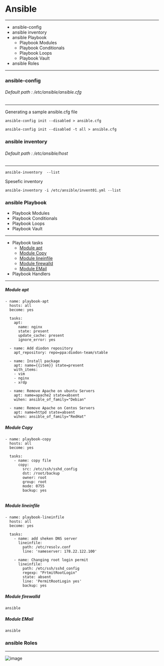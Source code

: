 
# Ansible
---------------------------
- ansible-config
- ansible inventory
- ansible Playbook
    * Playbook Modules
    * Playbook Conditionals
    * Playbook Loops
    * Playbook Vault
- ansible Roles
-------------------------------------
### ansible-config
###### Default path : /etc/ansible/ansible.cfg
-------------------------------------
Generating a sample ansible.cfg file
```
ansible-config init --disabled > ansible.cfg
```
```
ansible-config init --disabled -t all > ansible.cfg
```
### ansible inventory

###### Default path : /etc/ansible/host
----------------------------------
```
ansible-inventory  --list 
```
Spesefic inventory
```
ansible-inventory -i /etc/ansible/invent01.yml --list
```
### ansible Playbook
- Playbook Modules
- Playbook Conditionals
- Playbook Loops
- Playbook Vault 
-----------------------------------------
- Playbook tasks
   * [Module apt](####rd)
   * [Module Copy]()
   * [Module lineinfile]()
   * [Module firewalld]()
   * [Module EMail]()
- Playbook Handlers

----------------------------------------------------------------
##### Module apt
```
- name: playbook-apt
  hosts: all
  become: yes

  tasks:
    apt:
      name: nginx
      state: present
      update_cache: present
      ignore_error: yes

  - name: Add diodon repository
    apt_repository: repo=ppa:diodon-team/stable

  - name: Install package
    apt: name={{item}} state=present
    with_items:
    - vim
    - nginx
    - xrdp

  - name: Remove Apache on ubuntu Servers
    apt: name=apache2 state=absent
    wihen: ansible_of_family="Debian"

  - name: Remove Apache on Centos Servers
    apt: name=httpd state=absent
    wihen: ansible_of_family="RedHat"

```
##### Module Copy
```
- name: playbook-copy
  hosts: all
  become: yes

  tasks:
    - name: copy file
      copy:
        src: /etc/ssh/sshd_config
        dst: /root/backup
        owner: root
        group: root
        mode: 0755
        backup: yes
        
```
##### Module lineinfile
```
- name: playbook-lineinfile
  hosts: all
  become: yes

  tasks:
    - name: add sheken DNS server
      lineinfile:
        path: /etc/resolv.conf
        line: 'nameserver: 178.22.122.100'

    - name: Changing root login permit
      lineinfile:
        path: /etc/ssh/sshd_config
        regexp: "PrtmitRootLogin"
        state: absent
        line: 'PermitRootLogin yes'
        backup: yes
```

##### Module firewalld
```
ansible
```
##### Module EMail
```
ansible
```
### ansible Roles  
-------------------------------------
![image](https://github.com/rezaabedi1365/Devops/assets/117336743/66947d81-9aca-4f77-b79e-f2f487985aa0)
